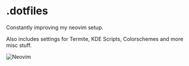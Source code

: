 # .dotfiles
Constantly improving my neovim setup.

Also includes settings for Termite, KDE Scripts, Colorschemes and more misc stuff.

![Neovim](https://user-images.githubusercontent.com/19470159/38351495-64efb4da-38b8-11e8-8454-f2e3d597b82c.png)
